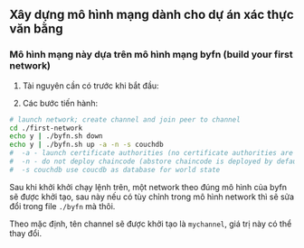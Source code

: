 ## Xây dựng mô hình mạng dành cho dự án xác thực văn bằng
### Mô hình mạng này dựa trên mô hình mạng byfn (build your first network)

1. Tài nguyên cần có trước khi bắt đầu:

2. Các bước tiến hành:
```bash
# launch network; create channel and join peer to channel
cd ./first-network
echo y | ./byfn.sh down
echo y | ./byfn.sh up -a -n -s couchdb
#  -a - launch certificate authorities (no certificate authorities are launched by default)
#  -n - do not deploy chaincode (abstore chaincode is deployed by default)
#  -s couchdb use coucdb as database for world state
```

Sau khi khởi khởi chạy lệnh trên, một network theo đúng mô hình của byfn sẽ được khởi tạo, sau này nếu có tùy chỉnh trong mô hình network thì sẽ sửa đổi trong file `./byfn` mà thôi.

Theo mặc định, tên channel sẽ được khởi tạo là `mychannel`, giá trị này có thể thay đổi.
